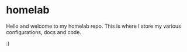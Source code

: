 # homelab

Hello and welcome to my homelab repo. This is where I store my various configurations, docs and code. 

:)

